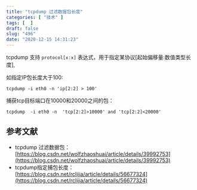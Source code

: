 ```yaml
---
title: "tcpdump 过滤数据包长度"
categories: [ "技术" ]
tags: [  ]
draft: false
slug: "496"
date: "2020-12-15 14:31:23"
---
```


tcpdump 支持 `protocol[x:x]` 表达式，用于指定某协议[起始偏移量:数值类型长度],

如指定IP包长度大于100:

`tcpdump -i eth0 -n 'ip[2:2] > 100'` 

捕获tcp目标端口在10000和20000之间的包：

`tcpdump  -i eth0 -n  'tcp[2:2]>10000' and 'tcp[2:2]<20000'`

## 参考文献

- tcpdump 过滤数据包：[https://blog.csdn.net/wolfzhaoshuai/article/details/39992753](https://blog.csdn.net/wolfzhaoshuai/article/details/39992753)
- tcpdump指定捕包长度：[https://blog.csdn.net/rclijia/article/details/56677324](https://blog.csdn.net/rclijia/article/details/56677324)